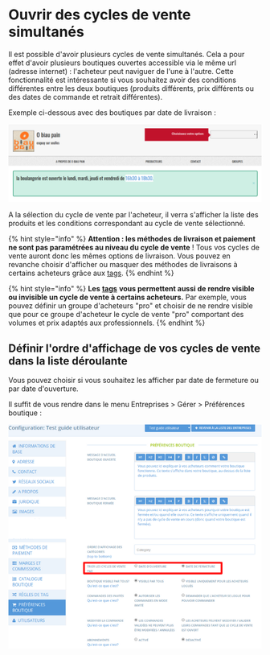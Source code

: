 # Ouvrir des cycles de vente simultanés

Il est possible d'avoir plusieurs cycles de vente simultanés. Cela a pour effet d'avoir plusieurs boutiques ouvertes accessible via le même url (adresse internet) : l'acheteur peut naviguer de l'une à l'autre. Cette fonctionnalité est intéressante si vous souhaitez avoir des conditions différentes entre les deux boutiques (produits différents, prix différents ou des dates de commande et retrait différentes).&#x20;

Exemple ci-dessous avec des boutiques par date de livraison :&#x20;

![](<../../../.gitbook/assets/image (72).png>)

A la sélection du cycle de vente par l'acheteur, il verra s'afficher la liste des produits et les conditions correspondant au cycle de vente sélectionné.&#x20;

{% hint style="info" %}
**Attention : les méthodes de livraison et paiement ne sont pas paramétrées au niveau du cycle de vente** ! Tous vos cycles de vente auront donc les mêmes options de livraison. Vous pouvez en revanche choisir d'afficher ou masquer des méthodes de livraisons à certains acheteurs grâce aux [tags](broken-reference).
{% endhint %}

{% hint style="info" %}
**Les** [**tags**](broken-reference) **vous permettent aussi de rendre visible ou invisible un cycle de vente à certains acheteurs.** Par exemple, vous pouvez définir un groupe d'acheteurs "pro" et choisir de ne rendre visible que pour ce groupe d'acheteur le cycle de vente "pro" comportant des volumes et prix adaptés aux professionnels.
{% endhint %}

## **Définir l'ordre d'affichage de vos cycles de vente dans la liste déroulante**

Vous pouvez choisir si vous souhaitez les afficher par date de fermeture ou par date d'ouverture.&#x20;

Il suffit de vous rendre dans le menu Entreprises > Gérer > Préférences boutique :&#x20;

![](<../../../.gitbook/assets/image (86).png>)
